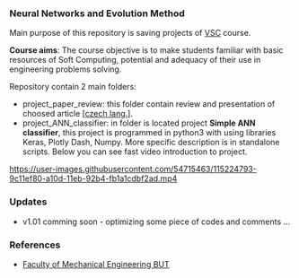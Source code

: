 ### Neural Networks and Evolution Method
Main purpose of this repository is saving projects of [VSC](https://www.fme.vutbr.cz/en/studenti/predmety/215503) course.

**Course aims**: The course objective is to make students familiar with basic resources of Soft Computing, potential and adequacy of their use in engineering problems solving.

Repository contain 2 main folders:  
* project_paper_review: this folder contain review and presentation of choosed article [[czech lang.]](https://en.wikipedia.org/wiki/Czech_language).
* project_ANN_classifier: in folder is located project **Simple ANN classifier**, this project is programmed in python3 with using libraries Keras, Plotly Dash, Numpy. More specific description is in standalone scripts. Below you can see fast video introduction to project.

https://user-images.githubusercontent.com/54715463/115224793-9c11ef80-a10d-11eb-92b4-fb1a1cdbf2ad.mp4

### Updates
* v1.01 comming soon - optimizing some piece of codes and comments ... 

### References
* [Faculty of Mechanical Engineering BUT](https://www.fme.vutbr.cz/en)
